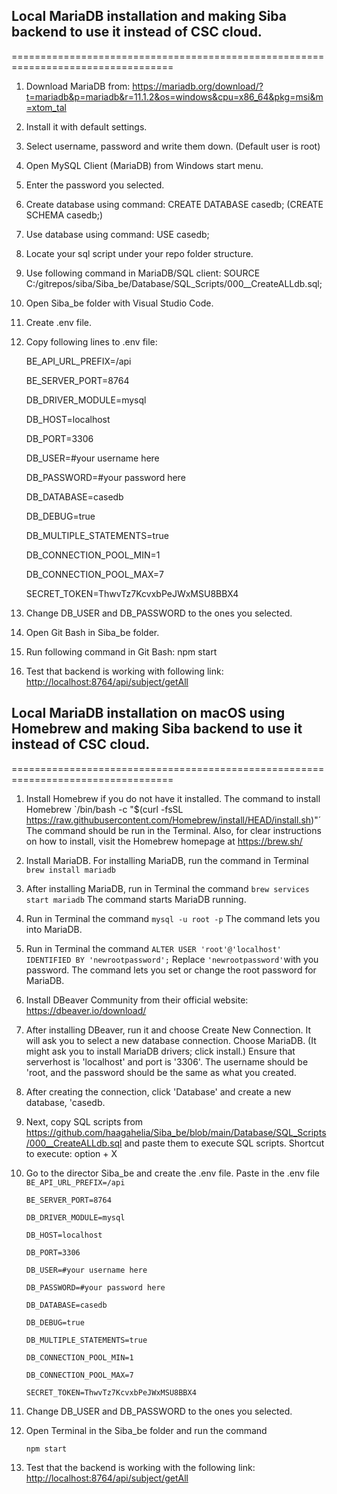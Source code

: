 ## Local MariaDB installation and making Siba backend to use it instead of CSC cloud.
==================================================================================

1. Download MariaDB from: <https://mariadb.org/download/?t=mariadb&p=mariadb&r=11.1.2&os=windows&cpu=x86_64&pkg=msi&m=xtom_tal>

1. Install it with default settings.

1. Select username, password and write them down. (Default user is root)

1. Open MySQL Client (MariaDB) from Windows start menu.

1. Enter the password you selected.

1. Create database using command: CREATE DATABASE casedb; (CREATE SCHEMA casedb;)

1. Use database using command: USE casedb;

1. Locate your sql script under your repo folder structure.

1. Use following command in MariaDB/SQL client: SOURCE C:/gitrepos/siba/Siba_be/Database/SQL_Scripts/000__CreateALLdb.sql;

1. Open Siba_be folder with Visual Studio Code.

1. Create .env file.

1. Copy following lines to .env file:

    BE_API_URL_PREFIX=/api

    BE_SERVER_PORT=8764

    DB_DRIVER_MODULE=mysql

    DB_HOST=localhost

    DB_PORT=3306

    DB_USER=#your username here

    DB_PASSWORD=#your password here

    DB_DATABASE=casedb

    DB_DEBUG=true

    DB_MULTIPLE_STATEMENTS=true

    DB_CONNECTION_POOL_MIN=1

    DB_CONNECTION_POOL_MAX=7

    SECRET_TOKEN=ThwvTz7KcvxbPeJWxMSU8BBX4

1. Change DB_USER and DB_PASSWORD to the ones you selected.

1. Open Git Bash in Siba_be folder.

1. Run following command in Git Bash: npm start

1. Test that backend is working with following link: <http://localhost:8764/api/subject/getAll>

## Local MariaDB installation on macOS using Homebrew and making Siba backend to use it instead of CSC cloud.
==================================================================================

1. Install Homebrew if you do not have it installed. The command to install Homebrew
`/bin/bash -c "$(curl -fsSL https://raw.githubusercontent.com/Homebrew/install/HEAD/install.sh)"´
The command should be run in the Terminal. Also, for clear instructions on how to install, visit the Homebrew homepage at https://brew.sh/

1. Install MariaDB. For installing MariaDB, run the command in Terminal
`brew install mariadb`

1. After installing MariaDB, run in Terminal the command
`brew services start mariadb`
The command starts MariaDB running.

1. Run in Terminal the command 
`mysql -u root -p`
The command lets you into MariaDB.

1. Run in Terminal the command
`ALTER USER 'root'@'localhost' IDENTIFIED BY 'newrootpassword';`
Replace `'newrootpassword'`with you password.
The command lets you set or change the root password for MariaDB.

1. Install DBeaver Community from their official website: https://dbeaver.io/download/

1. After installing DBeaver, run it and choose Create New Connection. It will ask you to select a new database connection. Choose MariaDB. (It might ask you to install MariaDB drivers; click install.)
Ensure that serverhost is 'localhost' and port is '3306'. The username should be 'root, and the password should be the same as what you created.

1. After creating the connection, click 'Database' and create a new database, 'casedb.

1. Next, copy SQL scripts from 
https://github.com/haagahelia/Siba_be/blob/main/Database/SQL_Scripts/000__CreateALLdb.sql 
and paste them to execute SQL scripts. Shortcut to execute: option + X

1. Go to the director Siba_be and create the .env file. Paste in the .env file
    `BE_API_URL_PREFIX=/api`
   
    `BE_SERVER_PORT=8764`
   
    `DB_DRIVER_MODULE=mysql`
   
    `DB_HOST=localhost`
   
    `DB_PORT=3306`
   
    `DB_USER=#your username here`
   
    `DB_PASSWORD=#your password here`
   
    `DB_DATABASE=casedb`
   
    `DB_DEBUG=true`
   
    `DB_MULTIPLE_STATEMENTS=true`
   
    `DB_CONNECTION_POOL_MIN=1`
   
    `DB_CONNECTION_POOL_MAX=7`
   
    `SECRET_TOKEN=ThwvTz7KcvxbPeJWxMSU8BBX4`

1. Change DB_USER and DB_PASSWORD to the ones you selected.

1. Open Terminal in the Siba_be folder and run the command 

    `npm start`

1. Test that the backend is working with the following link: <http://localhost:8764/api/subject/getAll>